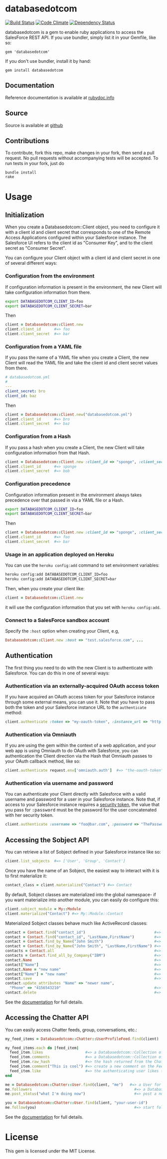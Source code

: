 # databasedotcom

[![Build Status](https://travis-ci.org/heroku/databasedotcom.png?branch=master)](https://travis-ci.org/heroku/databasedotcom) [![Code Climate](https://codeclimate.com/badge.png)](https://codeclimate.com/github/heroku/databasedotcom) [![Dependency Status](https://gemnasium.com/heroku/databasedotcom.png)](https://gemnasium.com/heroku/databasedotcom)

databasedotcom is a gem to enable ruby applications to access the SalesForce REST API. 
If you use bundler, simply list it in your Gemfile, like so:

```
gem 'databasedotcom'
```

If you don't use bundler, install it by hand:

```
gem install databasedotcom
```

## Documentation

Reference documentation is available at [rubydoc.info](http://rubydoc.info/github/heroku/databasedotcom/master/frames)

## Source

Source is available at [github](http://github.com/heroku/databasedotcom)

## Contributions

To contribute, fork this repo, make changes in your fork, then send a pull request. 
No pull requests without accompanying tests will be accepted.  To run tests in your
fork, just do 

```
bundle install
rake
```

# Usage
## Initialization
When you create a Databasedotcom::Client object, you need to configure it with a client
id and client secret that corresponds to one of the Remote Access Applications configured
within your Salesforce instance.  The Salesforce UI refers to the client id as "Consumer Key",
and to the client secret as "Consumer Secret".

You can configure your Client object with a client id and client secret in one of several
different ways:

### Configuration from the environment

If configuration information is present in the environment, the new Client will take configuration
information from there.

```bash
export DATABASEDOTCOM_CLIENT_ID=foo
export DATABASEDOTCOM_CLIENT_SECRET=bar
```

Then

```ruby
client = Databasedotcom::Client.new
client.client_id      #=> foo
client.client_secret  #=> bar
```

### Configuration from a YAML file

If you pass the name of a YAML file when you create a Client, the new Client will read the YAML
file and take the client id and client secret values from there.

```yaml
# databasedotcom.yml
#
---
client_secret: bro
client_id: baz
```

Then

```ruby
client = Databasedotcom::Client.new("databasedotcom.yml")
client.client_id      #=> bro
client.client_secret  #=> baz
```

### Configuration from a Hash

If you pass a hash when you create a Client, the new Client will take configuration information
from that Hash.

```ruby
client = Databasedotcom::Client.new :client_id => "sponge", :client_secret => "bob"
client.client_id      #=> sponge
client.client_secret  #=> bob
```

### Configuration precedence

Configuration information present in the environment always takes precedence over that passed in
via a YAML file or a Hash.

```bash
export DATABASEDOTCOM_CLIENT_ID=foo
export DATABASEDOTCOM_CLIENT_SECRET=bar
```

Then

```ruby
client = Databasedotcom::Client.new :client_id => "sponge", :client_secret => "bob"
client.client_id      #=> foo
client.client_secret  #=> bar
```

### Usage in an application deployed on Heroku

You can use the `heroku config:add` command to set environment variables:

```bash
heroku config:add DATABASEDOTCOM_CLIENT_ID=foo
heroku config:add DATABASEDOTCOM_CLIENT_SECRET=bar
```

Then, when you create your client like:

```ruby
client = Databasedotcom::Client.new
```

it will use the configuration information that you set with `heroku config:add`.

### Connect to a SalesForce sandbox account

Specify the `:host` option when creating your Client, e.g,

```ruby
Databasedotcom::Client.new :host => "test.salesforce.com", ...
```

## Authentication

The first thing you need to do with the new Client is to authenticate with Salesforce. 
You can do this in one of several ways:

### Authentication via an externally-acquired OAuth access token

If you have acquired an OAuth access token for your Salesforce instance through some external
means, you can use it.  Note that you have to pass both the token and your Salesforce instance
URL to the `authenticate` method:

```ruby
client.authenticate :token => "my-oauth-token", :instance_url => "http://na1.salesforce.com"  #=> "my-oauth-token"
```

### Authentication via Omniauth

If you are using the gem within the context of a web application, and your web app is using Omniauth
to do OAuth with Salesforce, you can authentication the Client direction via the Hash that Omniauth
passes to your OAuth callback method, like so:

```ruby
client.authenticate request.env['omniauth.auth']  #=> "the-oauth-token"
```

### Authentication via username and password

You can authenticate your Client directly with Salesforce with a valid username and password for
a user in your Salesforce instance.  Note that, if access to your Salesforce instance requires a
[security token](http://www.salesforce.com/us/developer/docs/api/Content/sforce_api_concepts_security.htm),
the value that you pass for <tt>:password</tt> must be the password for the user concatenated with
her security token.

```ruby
client.authenticate :username => "foo@bar.com", :password => "ThePasswordTheSecurityToken"  #=> "the-oauth-token"
```

## Accessing the Sobject API

You can retrieve a list of Sobject defined in your Salesforce instance like so:

```ruby
client.list_sobjects  #=> ['User', 'Group', 'Contact']
```

Once you have the name of an Sobject, the easiest way to interact with it is to first materialize it:

```ruby
contact_class = client.materialize("Contact") #=> Contact
```

By default, Sobject classes are materialized into the global namespace- if you want materialize into
another module, you can easily do configure this:

```ruby
client.sobject_module = My::Module
client.materialize("Contact") #=> My::Module::Contact
```

Materialized Sobject classes behave much like ActiveRecord classes:

```ruby
contact = Contact.find("contact_id")                               #=> #<Contact @Id="contact_id", ...>
contact = Contact.find("contact_id", "LastName,FirstName")         #=> #<Contact @Id="contact_id", ...>
contact = Contact.find_by_Name("John Smith")                       #=> dynamic finders!
contact = Contact.find_by_Name("John Smith", "LastName,FirstName") #=> dynamic finders!
contacts = Contact.all                                             #=> a Databasedotcom::Collection of Contact instances
contacts = Contact.find_all_by_Company("IBM")                      #=> a Databasedotcom::Collection of matching Contacts
contact.Name                                                       #=> the contact's Name attribute
contact["Name"]                                                    #=> same thing
contact.Name = "new name"                                          #=> change the contact's Name attribute, in memory
contact["Name"] = "new name"                                       #=> same thing
contact.save                                                       #=> save the changes to the database
contact.update_attributes "Name" => "newer name",
  "Phone" => "4156543210"                                          #=> change several attributes at once and save them
contact.delete                                                     #=> delete the contact from the database
```

See the [documentation](http://rubydoc.info/github/heroku/databasedotcom/master/frames) for full details.

## Accessing the Chatter API

You can easily access Chatter feeds, group, conversations, etc.:

```ruby
my_feed_items = Databasedotcom::Chatter::UserProfileFeed.find(client)  #=> a Databasedotcom::Collection of FeedItems

my_feed_items.each do |feed_item|
  feed_item.likes                   #=> a Databasedotcom::Collection of Like instances
  feed_item.comments                #=> a Databasedotcom::Collection of Comment instances
  feed_item.raw_hash                #=> the hash returned from the Chatter API describing this FeedItem
  feed_item.comment("This is cool") #=> create a new comment on the FeedItem
  feed_item.like                    #=> the authenticating user likes the FeedItem
end

me = Databasedotcom::Chatter::User.find(client, "me")   #=> a User for the authenticating user
me.followers                                              #=> a Databasedotcom::Collection of Users
me.post_status("what I'm doing now")                      #=> post a new status

you = Databasedotcom::Chatter::User.find(client, "your-user-id")
me.follow(you)                                            #=> start following a user
```

See the [documentation](http://rubydoc.info/github/heroku/databasedotcom/master/frames) for full details.

# License

This gem is licensed under the MIT License.
